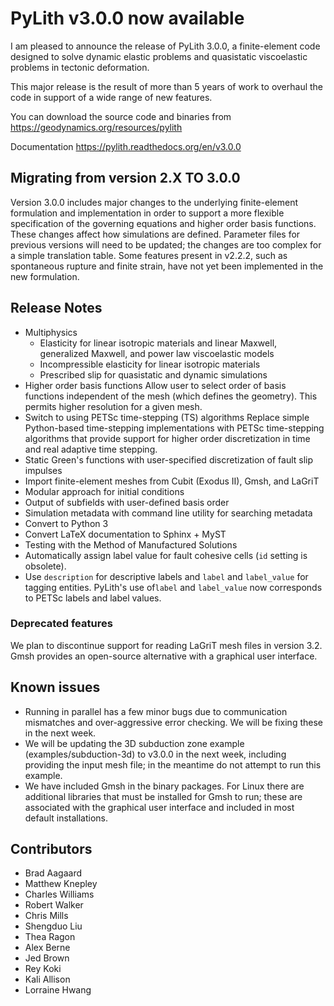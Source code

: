 # PyLith v3.0.0 now available

I am pleased to announce the release of PyLith 3.0.0, a finite-element code designed to solve dynamic elastic problems and quasistatic viscoelastic problems in tectonic deformation.

This major release is the result of more than 5 years of work to overhaul the code in support of a wide range of new features.

You can download the source code and binaries from
  <https://geodynamics.org/resources/pylith>

Documentation
  <https://pylith.readthedocs.org/en/v3.0.0>

## Migrating from version 2.X TO 3.0.0

Version 3.0.0 includes major changes to the underlying finite-element formulation and implementation in order to support a more flexible specification of the governing equations and higher order basis functions. These changes affect how simulations are defined. Parameter files for previous versions will need to be updated; the changes are too complex for a simple translation table. Some features present in v2.2.2, such as spontaneous rupture and finite strain, have not yet been implemented in the new formulation.

## Release Notes

* Multiphysics
  * Elasticity for linear isotropic materials and linear Maxwell, generalized Maxwell, and power law viscoelastic models
  * Incompressible elasticity for linear isotropic materials
  * Prescribed slip for quasistatic and dynamic simulations
* Higher order basis functions
    Allow user to select order of basis functions independent of the mesh (which defines the geometry). This permits higher resolution for a given mesh.
* Switch to using PETSc time-stepping (TS) algorithms
  Replace simple Python-based time-stepping implementations with PETSc time-stepping algorithms that provide support for higher order discretization in time and real adaptive time stepping.
* Static Green's functions with user-specified discretization of fault slip impulses
* Import finite-element meshes from Cubit (Exodus II), Gmsh, and LaGriT
* Modular approach for initial conditions
* Output of subfields with user-defined basis order
* Simulation metadata with command line utility for searching metadata
* Convert to Python 3
* Convert LaTeX documentation to Sphinx + MyST
* Testing with the Method of Manufactured Solutions
* Automatically assign label value for fault cohesive cells (`id` setting is obsolete).
* Use `description` for descriptive labels and `label` and `label_value` for tagging entities. PyLith's use of`label` and `label_value` now corresponds to PETSc labels and label values.

### Deprecated features

We plan to discontinue support for reading LaGriT mesh files in version 3.2. Gmsh provides an open-source alternative with a graphical user interface.

## Known issues

* Running in parallel has a few minor bugs due to communication mismatches and over-aggressive error checking. We will be fixing these in the next week.
* We will be updating the 3D subduction zone example (examples/subduction-3d) to v3.0.0 in the next week, including providing the input mesh file; in the meantime do not attempt to run this example.
* We have included Gmsh in the binary packages.
For Linux there are additional libraries that must be installed for Gmsh to run; these are associated with the graphical user interface and included in most default installations.

## Contributors

* Brad Aagaard
* Matthew Knepley
* Charles Williams
* Robert Walker
* Chris Mills
* Shengduo Liu
* Thea Ragon
* Alex Berne
* Jed Brown
* Rey Koki
* Kali Allison
* Lorraine Hwang
